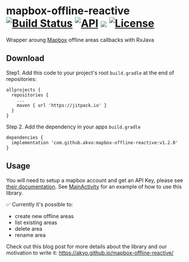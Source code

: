 # mapbox-offline-reactive [![Build Status](https://travis-ci.org/akvo/mapbox-offline-reactive.svg?branch=master)](https://travis-ci.org/akvo/mapbox-offline-reactive) [![API](https://img.shields.io/badge/API-15%2B-brightgreen.svg?style=flat)](https://android-arsenal.com/api?level=15) [![](https://jitpack.io/v/akvo/mapbox-offline-reactive.svg)](https://jitpack.io/#akvo/mapbox-offline-reactive) [![License](https://img.shields.io/badge/License-Apache%202.0-blue.svg)](https://opensource.org/licenses/Apache-2.0)

Wrapper aroung [Mapbox](https://github.com/mapbox/mapbox-gl-native/tree/master/platform/android) offline areas callbacks with RxJava

## Download
Step1. Add this code to your project's root `build.gradle` at the end of repositories:
```
allprojects {
  repositories {
    ...
    maven { url 'https://jitpack.io' }
  }
}
```

Step 2. Add the dependency in your apps `build.gradle`
```
dependencies {
  implementation 'com.github.akvo:mapbox-offline-reactive:v1.2.0'
}
```

## Usage
You will need to setup a mapbox account and get an API Key, please see [their documentation](https://docs.mapbox.com/android/maps/overview/).
See [MainActivity](https://github.com/akvo/mapbox-offline-reactive/blob/master/app/src/main/java/org/akvo/flow/mapbox/offline/reactive/example/MainActivity.kt) for an example of how to use this library.

✅ Currently it's possible to:
  * create new offline areas 
  * list existing areas
  * delete area
  * rename area

Check out this blog post for more details about the library and our motivation to write it:
https://akvo.github.io/mapbox-offline-reactive/
